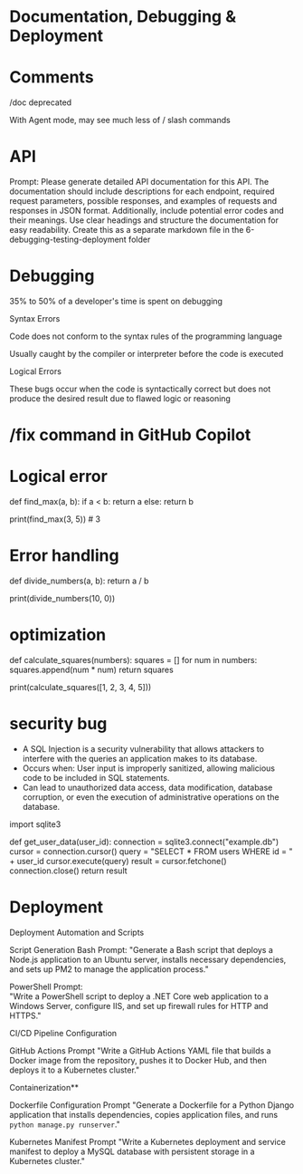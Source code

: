 # Documentation, Debugging & Deployment

# Comments

/doc deprecated

With Agent mode, may see much less of / slash commands

# API

Prompt:  Please generate detailed API documentation for this API. The documentation should include descriptions for each endpoint, required request parameters, possible responses, and examples of requests and responses in JSON format. Additionally, include potential error codes and their meanings. Use clear headings and structure the documentation for easy readability. Create this as a separate markdown file in the 6-debugging-testing-deployment folder 

# Debugging

35% to 50% of a developer's time is spent on debugging

Syntax Errors

Code does not conform to the syntax rules of the programming language

Usually caught by the compiler or interpreter before the code is executed

Logical Errors

These bugs occur when the code is syntactically correct but does not produce the desired result due to flawed logic or reasoning

# /fix command in GitHub Copilot

# Logical error
def find_max(a, b):
    if a < b:
        return a
    else:
        return b
    
print(find_max(3, 5)) # 3


# Error handling
def divide_numbers(a, b):
    return a / b

print(divide_numbers(10, 0)) 


# optimization
def calculate_squares(numbers):
    squares = []
    for num in numbers:
        squares.append(num * num)
    return squares

print(calculate_squares([1, 2, 3, 4, 5]))



# security bug

- A SQL Injection is a security vulnerability that allows attackers to interfere with the queries an application makes to its database.
- Occurs when: User input is improperly sanitized, allowing malicious code to be included in SQL statements.
- Can lead to unauthorized data access, data modification, database corruption, or even the execution of administrative operations on the database.

import sqlite3

def get_user_data(user_id):
    connection = sqlite3.connect("example.db")
    cursor = connection.cursor()
    query = "SELECT * FROM users WHERE id = " + user_id
    cursor.execute(query)
    result = cursor.fetchone()
    connection.close()
    return result

# Deployment

Deployment Automation and Scripts

Script Generation 
Bash Prompt:
  "Generate a Bash script that deploys a Node.js application to an Ubuntu server, installs necessary dependencies, and sets up PM2 to manage the application process."
 
PowerShell Prompt:  
  "Write a PowerShell script to deploy a .NET Core web application to a Windows Server, configure IIS, and set up firewall rules for HTTP and HTTPS."

CI/CD Pipeline Configuration

GitHub Actions Prompt 
  "Write a GitHub Actions YAML file that builds a Docker image from the repository, pushes it to Docker Hub, and then deploys it to a Kubernetes cluster."

Containerization**

Dockerfile Configuration Prompt
  "Generate a Dockerfile for a Python Django application that installs dependencies, copies application files, and runs `python manage.py runserver`."

Kubernetes Manifest Prompt
  "Write a Kubernetes deployment and service manifest to deploy a MySQL database with persistent storage in a Kubernetes cluster."